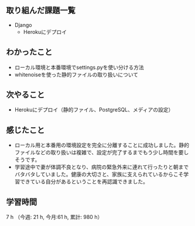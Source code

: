 ## 取り組んだ課題一覧
- Django
    - Herokuにデプロイ

## わかったこと
- ローカル環境と本番環境でsettings.pyを使い分ける方法
- whitenoiseを使った静的ファイルの取り扱いについて

## 次やること
- Herokuにデプロイ（静的ファイル、PostgreSQL、メディアの設定）    

## 感じたこと
- ローカル用と本番用の環境設定を完全に分離することに成功しました。静的ファイルなどの取り扱いは複雑で、設定が完了するまでもう少し時間を要しそうです。
- 学習途中で妻が体調不良となり、病院の緊急外来に連れて行ったりと朝までバタバタしていました。健康の大切さと、家族に支えられているからこそ学習できている自分があるということを再認識できました。
    
## 学習時間
7 h （今週: 21 h, 今月:61 h, 累計: 980 h）
